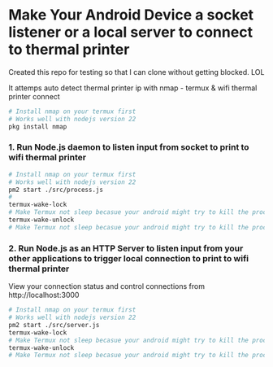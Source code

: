 # Make Your Android Device a socket listener or a local server to connect to thermal printer

Created this repo for testing so that I can clone without getting blocked.
LOL

It attemps auto detect thermal printer ip with nmap - termux & wifi thermal printer connect


```bash
# Install nmap on your termux first
# Works well with nodejs version 22
pkg install nmap
```




### 1. Run Node.js daemon to listen input from socket to print to wifi thermal printer

```bash
# Install nmap on your termux first
# Works well with nodejs version 22
pm2 start ./src/process.js
#
termux-wake-lock
# Make Termux not sleep becasue your android might try to kill the process
termux-wake-unlock
# Make Termux not sleep becasue your android might try to kill the process to save battery or other performance optimization
```





### 2. Run Node.js as an HTTP Server to listen input from your other applications to trigger local connection to print to wifi thermal printer

View your connection status and control connections from http://localhost:3000

```bash
# Install nmap on your termux first
# Works well with nodejs version 22
pm2 start ./src/server.js
termux-wake-lock
# Make Termux not sleep becasue your android might try to kill the process
termux-wake-unlock
# Make Termux not sleep becasue your android might try to kill the process to save battery or other performance optimization
```

